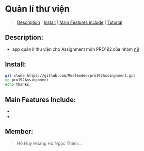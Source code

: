 # Quản lí thư viện
> [Description](#description) | [Install](#install) | [Main Features include](#main-features-include) | [Tutorial](#tutorial)
## Description:
- app quản lí thu viện cho Assignment môn PRO192 của nhóm [n9](#member)
## Install:
```bash
git clone https://github.com/Meoleodeo/pro192Assingnment.git
cd pro192Assingnment
echo thanks
```
## Main Features Include:
- 
- 
## Member:
> Hồ Huy Hoàng
> Hồ Ngọc Thiện
>...